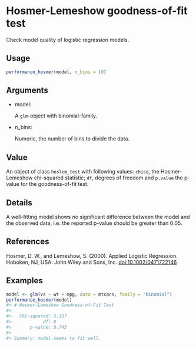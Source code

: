 # Hosmer-Lemeshow goodness-of-fit test

Check model quality of logistic regression models.

## Usage

``` r
performance_hosmer(model, n_bins = 10)
```

## Arguments

- model:

  A `glm`-object with binomial-family.

- n_bins:

  Numeric, the number of bins to divide the data.

## Value

An object of class `hoslem_test` with following values: `chisq`, the
Hosmer-Lemeshow chi-squared statistic; `df`, degrees of freedom and
`p.value` the p-value for the goodness-of-fit test.

## Details

A well-fitting model shows *no* significant difference between the model
and the observed data, i.e. the reported p-value should be greater than
0.05.

## References

Hosmer, D. W., and Lemeshow, S. (2000). Applied Logistic Regression.
Hoboken, NJ, USA: John Wiley and Sons, Inc.
[doi:10.1002/0471722146](https://doi.org/10.1002/0471722146)

## Examples

``` r
model <- glm(vs ~ wt + mpg, data = mtcars, family = "binomial")
performance_hosmer(model)
#> # Hosmer-Lemeshow Goodness-of-Fit Test
#> 
#>   Chi-squared: 5.137
#>            df: 8    
#>       p-value: 0.743
#> 
#> Summary: model seems to fit well.
```
